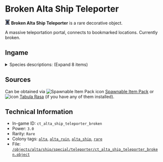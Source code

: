 # Broken Alta Ship Teleporter

<img src="https://raw.githubusercontent.com/Ceterai/Enternia/main/objects/alta/ship/special/teleporter/icon.png" alt="Broken Alta Ship Teleporter icon" loading="lazy" width="auto" height="16px"/> **Broken Alta Ship Teleporter** is a rare decorative object.

A massive teleportation portal, connects to bookmarked locations. Currently broken.

## Ingame

<details markdown="1"><summary>Species descriptions: (Expand 8 items)</summary>

- Alta: A broken piece of acquired tech. Lets you beam in and out pretty quickly.
- Apex: The ship's teleporter. I need to power it up.
- Avian: The teleporter! If only this one was powered up.
- Floran: Ship teleporter. This one dead.
- Glitch: Disappointed. A teleporter without power. I need to power it up.
- Human: The teleporter! Too bad it isn't powered up.
- Hylotl: This teleporter is off.
- Novakid: Ship's teleporter. I need to power her up!

</details>

## Sources

Can be obtained via <img src="https://raw.githubusercontent.com/Silverfeelin/Starbound-SpawnableItemPack/master/interface/sip/iconSmall.png" alt="Spawnable Item Pack icon" width="18" height="14"/> [Spawnable Item Pack](https://steamcommunity.com/sharedfiles/filedetails/?id=733665104) or <img src="https://steamuserimages-a.akamaihd.net/ugc/263843960696222713/3EC9A7C005541F7D577EBCB8C5736B4EFC9973D6/" alt="icon" width="8" height="12"/> [Tabula Rasa](https://community.playstarbound.com/resources/the-tabula-rasa.3222/) (if you have any of them installed).

## Technical Information

- In-game ID: `ct_alta_ship_teleporter_broken`
- Power: `3.0`
- Rarity: `Rare`
- Colony tags: [`alta`](https://ceterai.github.io/MyEnternia/Wiki/Tags/Alta), [`alta_ruin`](https://ceterai.github.io/MyEnternia/Wiki/Tags/AltaRuin), [`alta_ship`](https://ceterai.github.io/MyEnternia/Wiki/Tags/AltaShip), [`rare`](https://ceterai.github.io/MyEnternia/Wiki/Tags/Rare)
- File: [`/objects/alta/ship/special/teleporter/ct_alta_ship_teleporter_broken.object`](https://github.com/Ceterai/Enternia/blob/main/objects/alta/ship/special/teleporter/ct_alta_ship_teleporter_broken.object)
